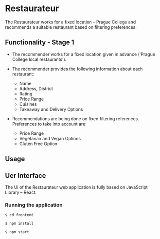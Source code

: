 # Restaurateur
The Restaurateur works for a fixed location – Prague College
and recommends a suitable restaurant based on filtering preferences.

## Functionality - Stage 1

* The recommender works for a fixed location
given in advance ('Prague College local restaurants').

* The recommender provides the following
information about each restaurant:
    * Name
    * Address, District
    * Rating
    * Price Range
    * Cuisines
    * Takeaway and Delivery Options

* Recommendations are being done on fixed filtering references.
Preferences to take into account are:
    * Price Range
    * Vegetarian and Vegan Options
    * Gluten Free Option

## Usage

## Uer Interface

The UI of the Restaurateur web application is fully
based on JavaScript Library – React.

### Running the application

`$ cd frontend `

`$ npm install `

`$ npm start `